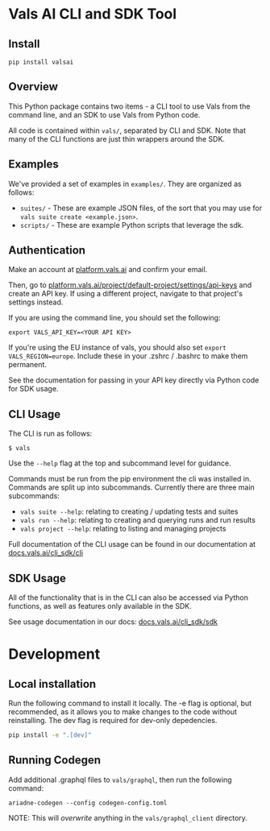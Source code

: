 # Vals AI CLI and SDK Tool

## Install

```
pip install valsai
```

## Overview

This Python package contains two items - a CLI tool to use Vals from the command line, and an SDK to
use Vals from Python code.

All code is contained within `vals/`, separated by CLI and SDK. Note that many of the CLI functions
are just thin wrappers around the SDK.

## Examples

We've provided a set of examples in `examples/`. They are organized as follows:

- `suites/` - These are example JSON files, of the sort that you may use for `vals suite create <example.json>`.
- `scripts/` - These are example Python scripts that leverage the sdk.

## Authentication

Make an account at [platform.vals.ai](https://platform.vals.ai) and confirm your email.

Then, go to [platform.vals.ai/project/default-project/settings/api-keys](https://platform.vals.ai/project/default-project/settings/api-keys) and create an API key. If using a different project, navigate to that project's settings instead.

If you are using the command line, you should set the following:

```
export VALS_API_KEY=<YOUR API KEY>
```

If you're using the EU instance of vals, you should also set `export VALS_REGION=europe`. Include these in your .zshrc / .bashrc to make them permanent.

See the documentation for passing in your API key directly via Python code for SDK usage.

## CLI Usage

The CLI is run as follows:

```
$ vals
```

Use the `--help` flag at the top and subcommand level for guidance.

Commands must be run from the pip environment the cli was installed in. Commands are split up into subcommands. Currently there are three main subcommands:

- `vals suite --help`: relating to creating / updating tests and suites
- `vals run --help`: relating to creating and querying runs and run results
- `vals project --help`: relating to listing and managing projects

Full documentation of the CLI usage can be found in our documentation at [docs.vals.ai/cli_sdk/cli](https://docs.vals.ai/cli_sdk/cli)

## SDK Usage

All of the functionality that is in the CLI can also be accessed via Python functions,
as well as features only available in the SDK.

See usage documentation in our docs: [docs.vals.ai/cli_sdk/sdk](https://docs.vals.ai/cli_sdk/sdk)

# Development

## Local installation

Run the following command to install it locally. The -e flag is optional, but recommended, as it allows you to make changes to the code without reinstalling. The dev flag is required for dev-only depedencies.

```bash
pip install -e ".[dev]"
```

## Running Codegen

Add additional .graphql files to `vals/graphql`, then run the following command:

```
ariadne-codegen --config codegen-config.toml
```

NOTE: This will _overwrite_ anything in the `vals/graphql_client` directory.
